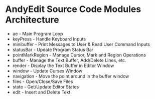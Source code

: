 # AndyEdit Source Code Modules Architecture

* ae               - Main Program Loop
* keyPress         - Handle Keyboard Inputs
* minibuffer       - Print Messages to User & Read User Command Inputs
* statusBar        - Update Program Status Bar
* pointMarkRegion  - Manage Cursor, Mark and Region Operations
* buffer           - Manage the Text Buffer, Add/Delete Lines, etc.
* render           - Display the Text Buffer in Editor Window
* window           - Update Curses Window
* navigation       - Move the point around in the buffer window
* files            - Open/Close/Save Files
* state            - Get/Update Editor States
* edit             - Insert and Delete Text

